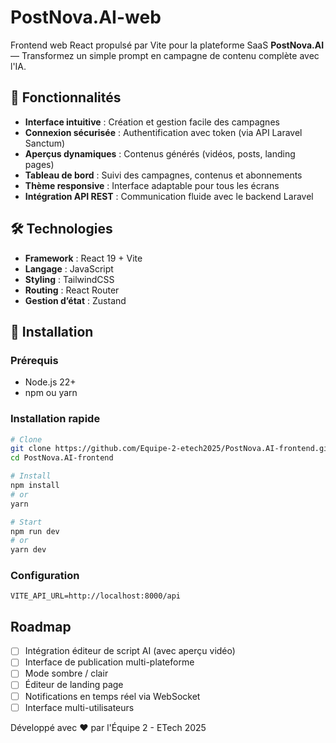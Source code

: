 # PostNova.AI-web

Frontend web React propulsé par Vite pour la plateforme SaaS **PostNova.AI** — Transformez un simple prompt en campagne de contenu complète avec l'IA.

## 🚀 Fonctionnalités

- **Interface intuitive** : Création et gestion facile des campagnes
- **Connexion sécurisée** : Authentification avec token (via API Laravel Sanctum)
- **Aperçus dynamiques** : Contenus générés (vidéos, posts, landing pages)
- **Tableau de bord** : Suivi des campagnes, contenus et abonnements
- **Thème responsive** : Interface adaptable pour tous les écrans
- **Intégration API REST** : Communication fluide avec le backend Laravel

## 🛠️ Technologies

- **Framework** : React 19 + Vite
- **Langage** : JavaScript
- **Styling** : TailwindCSS
- **Routing** : React Router
- **Gestion d’état** : Zustand



## 🚀 Installation

### Prérequis

- Node.js 22+
- npm ou yarn

### Installation rapide

```bash
# Clone
git clone https://github.com/Equipe-2-etech2025/PostNova.AI-frontend.git
cd PostNova.AI-frontend

# Install
npm install
# or
yarn

# Start
npm run dev
# or
yarn dev
```

### Configuration
```env
VITE_API_URL=http://localhost:8000/api
```

## Roadmap
- [ ] Intégration éditeur de script AI (avec aperçu vidéo)
- [ ] Interface de publication multi-plateforme
- [ ] Mode sombre / clair
- [ ] Éditeur de landing page
- [ ] Notifications en temps réel via WebSocket
- [ ] Interface multi-utilisateurs

Développé avec ❤️ par l'Équipe 2 - ETech 2025